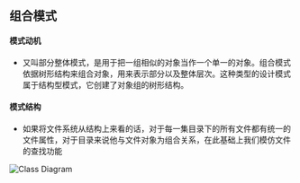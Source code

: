## 组合模式

#### 模式动机

* 又叫部分整体模式，是用于把一组相似的对象当作一个单一的对象。组合模式依据树形结构来组合对象，用来表示部分以及整体层次。这种类型的设计模式属于结构型模式，它创建了对象组的树形结构。

#### 模式结构
* 如果将文件系统从结构上来看的话，对于每一集目录下的所有文件都有统一的文件属性，对于目录来说他与文件对象为组合关系，在此基础上我们模仿文件的查找功能

![Class Diagram](http://www.plantuml.com/plantuml/proxy?src=https://raw.githubusercontent.com/yueyangtian/Design-pattern/master/UML/composite.puml)